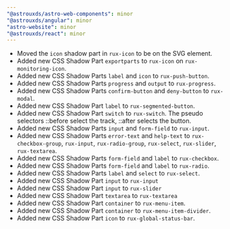 ```yaml
---
"@astrouxds/astro-web-components": minor
"@astrouxds/angular": minor
"astro-website": minor
"@astrouxds/react": minor
---
```


- Moved the `icon` shadow part in `rux-icon` to be on the SVG element.
- Added new CSS Shadow Part `exportparts` to `rux-icon` on `rux-monitoring-icon`.
- Added new CSS Shadow Parts `label` and `icon` to `rux-push-button`.
- Added new CSS Shadow Parts `progress` and `output` to `rux-progress`.
- Added new CSS Shadow Parts `confirm-button` and `deny-button` to `rux-modal`.
- Added new CSS Shadow Part `label` to `rux-segmented-button`.
- Added new CSS Shadow Part `switch` to `rux-switch`. The pseudo selectors ::before select the track, ::after selects the button.
- Added new CSS Shadow Parts `input` and `form-field` to `rux-input`.
- Added new CSS Shadow Parts `error-text` and `help-text` to `rux-checkbox-group`, `rux-input`, `rux-radio-group`, `rux-select`, `rux-slider`, `rux-textarea`.
- Added new CSS Shadow Parts `form-field` and `label` to `rux-checkbox`.
- Added new CSS Shadow Parts `form-field` and `label` to `rux-radio`.
- Added new CSS Shadow Parts `label` and `select` to `rux-select`.
- Added new CSS Shadow Part `input` to `rux-input`
- Added new CSS Shadow Part `input` to `rux-slider`
- Added new CSS Shadow Part `textarea` to `rux-textarea`
- Added new CSS Shadow Part `container` to `rux-menu-item`.
- Added new CSS Shadow Part `container` to `rux-menu-item-divider`.
- Added new CSS Shadow Part `icon` to `rux-global-status-bar`.
